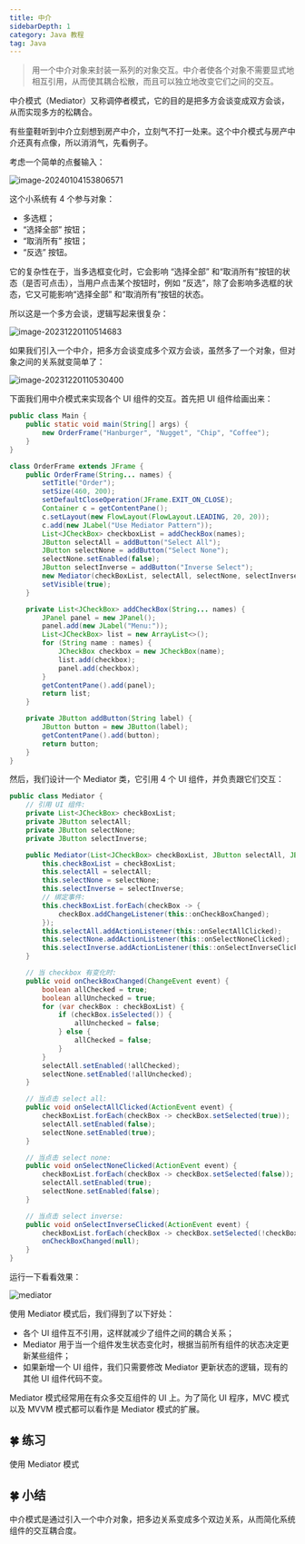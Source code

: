 ```yaml
---
title: 中介
sidebarDepth: 1
category: Java 教程
tag: Java
---
```



> 用一个中介对象来封装一系列的对象交互。中介者使各个对象不需要显式地相互引用，从而使其耦合松散，而且可以独立地改变它们之间的交互。

中介模式（Mediator）又称调停者模式，它的目的是把多方会谈变成双方会谈，从而实现多方的松耦合。

有些童鞋听到中介立刻想到房产中介，立刻气不打一处来。这个中介模式与房产中介还真有点像，所以消消气，先看例子。

考虑一个简单的点餐输入：

![image-20240104153806571](./assets/image-20240104153806571.png)

这个小系统有 4 个参与对象：

- 多选框；
- “选择全部” 按钮；
- “取消所有” 按钮；
- “反选” 按钮。

它的复杂性在于，当多选框变化时，它会影响 “选择全部” 和“取消所有”按钮的状态（是否可点击），当用户点击某个按钮时，例如 “反选”，除了会影响多选框的状态，它又可能影响“选择全部” 和“取消所有”按钮的状态。

所以这是一个多方会谈，逻辑写起来很复杂：

![image-20231220110514683](./assets/image-20231220110514683.png)

如果我们引入一个中介，把多方会谈变成多个双方会谈，虽然多了一个对象，但对象之间的关系就变简单了：

![image-20231220110530400](./assets/image-20231220110530400.png)

下面我们用中介模式来实现各个 UI 组件的交互。首先把 UI 组件给画出来：

```java
public class Main {
    public static void main(String[] args) {
        new OrderFrame("Hanburger", "Nugget", "Chip", "Coffee");
    }
}

class OrderFrame extends JFrame {
    public OrderFrame(String... names) {
        setTitle("Order");
        setSize(460, 200);
        setDefaultCloseOperation(JFrame.EXIT_ON_CLOSE);
        Container c = getContentPane();
        c.setLayout(new FlowLayout(FlowLayout.LEADING, 20, 20));
        c.add(new JLabel("Use Mediator Pattern"));
        List<JCheckBox> checkboxList = addCheckBox(names);
        JButton selectAll = addButton("Select All");
        JButton selectNone = addButton("Select None");
        selectNone.setEnabled(false);
        JButton selectInverse = addButton("Inverse Select");
        new Mediator(checkBoxList, selectAll, selectNone, selectInverse);
        setVisible(true);
    }

    private List<JCheckBox> addCheckBox(String... names) {
        JPanel panel = new JPanel();
        panel.add(new JLabel("Menu:"));
        List<JCheckBox> list = new ArrayList<>();
        for (String name : names) {
            JCheckBox checkbox = new JCheckBox(name);
            list.add(checkbox);
            panel.add(checkbox);
        }
        getContentPane().add(panel);
        return list;
    }

    private JButton addButton(String label) {
        JButton button = new JButton(label);
        getContentPane().add(button);
        return button;
    }
}
```

然后，我们设计一个 Mediator 类，它引用 4 个 UI 组件，并负责跟它们交互：

```java
public class Mediator {
    // 引用 UI 组件:
    private List<JCheckBox> checkBoxList;
    private JButton selectAll;
    private JButton selectNone;
    private JButton selectInverse;

    public Mediator(List<JCheckBox> checkBoxList, JButton selectAll, JButton selectNone, JButton selectInverse) {
        this.checkBoxList = checkBoxList;
        this.selectAll = selectAll;
        this.selectNone = selectNone;
        this.selectInverse = selectInverse;
        // 绑定事件:
        this.checkBoxList.forEach(checkBox -> {
            checkBox.addChangeListener(this::onCheckBoxChanged);
        });
        this.selectAll.addActionListener(this::onSelectAllClicked);
        this.selectNone.addActionListener(this::onSelectNoneClicked);
        this.selectInverse.addActionListener(this::onSelectInverseClicked);
    }

    // 当 checkbox 有变化时:
    public void onCheckBoxChanged(ChangeEvent event) {
        boolean allChecked = true;
        boolean allUnchecked = true;
        for (var checkBox : checkBoxList) {
            if (checkBox.isSelected()) {
                allUnchecked = false;
            } else {
                allChecked = false;
            }
        }
        selectAll.setEnabled(!allChecked);
        selectNone.setEnabled(!allUnchecked);
    }

    // 当点击 select all:
    public void onSelectAllClicked(ActionEvent event) {
        checkBoxList.forEach(checkBox -> checkBox.setSelected(true));
        selectAll.setEnabled(false);
        selectNone.setEnabled(true);
    }

    // 当点击 select none:
    public void onSelectNoneClicked(ActionEvent event) {
        checkBoxList.forEach(checkBox -> checkBox.setSelected(false));
        selectAll.setEnabled(true);
        selectNone.setEnabled(false);
    }

    // 当点击 select inverse:
    public void onSelectInverseClicked(ActionEvent event) {
        checkBoxList.forEach(checkBox -> checkBox.setSelected(!checkBox.isSelected()));
        onCheckBoxChanged(null);
    }
}
```

运行一下看看效果：

![mediator](./assets/l-20231220105234509.png)

使用 Mediator 模式后，我们得到了以下好处：

- 各个 UI 组件互不引用，这样就减少了组件之间的耦合关系；
- Mediator 用于当一个组件发生状态变化时，根据当前所有组件的状态决定更新某些组件；
- 如果新增一个 UI 组件，我们只需要修改 Mediator 更新状态的逻辑，现有的其他 UI 组件代码不变。

Mediator 模式经常用在有众多交互组件的 UI 上。为了简化 UI 程序，MVC 模式以及 MVVM 模式都可以看作是 Mediator 模式的扩展。

## 🍀 练习

使用 Mediator 模式

## 🍀 小结

中介模式是通过引入一个中介对象，把多边关系变成多个双边关系，从而简化系统组件的交互耦合度。





